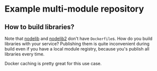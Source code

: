 # Example multi-module repository



## How to build libraries?

Note that [nodelib](./nodelib) and [nodelib2](./libsfolder/nodelib2) don't have `Dockerfile`s.
How do you build libraries with your service?
Publishing them is quite inconvenient during build even if you have a local module registry,
because you's publish all libraries every time.

Docker caching is pretty great for this use case.
